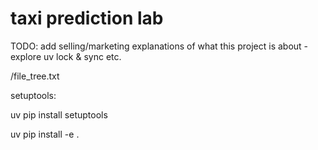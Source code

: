 # taxi prediction lab

TODO: add selling/marketing explanations of what this project is about
    - explore uv lock & sync etc.

/file_tree.txt






setuptools:

uv pip install setuptools


uv pip install -e .
